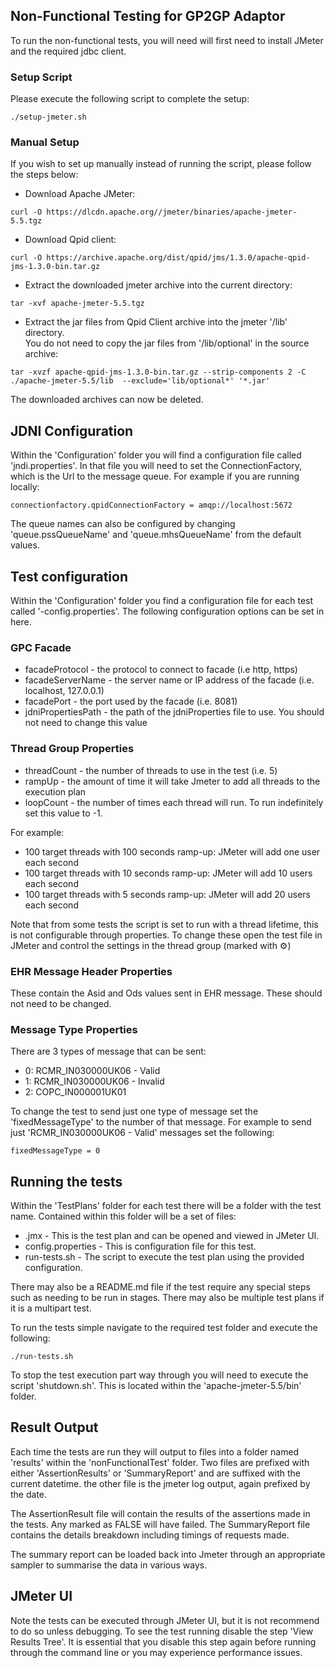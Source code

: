 ## Non-Functional Testing for GP2GP Adaptor

To run the non-functional tests, you will need will first need to install JMeter and the required jdbc client. 

### Setup Script

Please execute the following script to complete the setup:

```
./setup-jmeter.sh
```

### Manual Setup

If you wish to set up manually instead of running the script, please follow the steps below:

* Download Apache JMeter:
```
curl -O https://dlcdn.apache.org//jmeter/binaries/apache-jmeter-5.5.tgz
```
* Download Qpid client:
```
curl -O https://archive.apache.org/dist/qpid/jms/1.3.0/apache-qpid-jms-1.3.0-bin.tar.gz
```
* Extract the downloaded jmeter archive into the current directory:
```
tar -xvf apache-jmeter-5.5.tgz
```

* Extract the jar files from Qpid Client archive into the jmeter '/lib' directory.  
You do not need to copy the jar files from '/lib/optional' in the source archive:
```
tar -xvzf apache-qpid-jms-1.3.0-bin.tar.gz --strip-components 2 -C ./apache-jmeter-5.5/lib  --exclude='lib/optional*' '*.jar'
```

The downloaded archives can now be deleted.

## JDNI Configuration

Within the 'Configuration' folder you will find a configuration file called 'jndi.properties'.
In that file you will need to set the ConnectionFactory, which is the Url to the message queue.
For example if you are running locally:
```
connectionfactory.qpidConnectionFactory = amqp://localhost:5672
```

The queue names can also be configured by changing 'queue.pssQueueName' and 'queue.mhsQueueName' from the default values.

## Test configuration 
Within the 'Configuration' folder you find a configuration file for each test called '<Test Name>-config.properties'.
The following configuration options can be set in here.

### GPC Facade
* facadeProtocol - the protocol to connect to facade (i.e http, https)
* facadeServerName - the server name or IP address of the facade (i.e. localhost, 127.0.0.1)
* facadePort - the port used by the facade (i.e. 8081)
* jdniPropertiesPath - the path of the jdniProperties file to use. You should not need to change this value

### Thread Group Properties
* threadCount - the number of threads to use in the test (i.e. 5)
* rampUp - the amount of time it will take Jmeter to add all threads to the execution plan
* loopCount - the number of times each thread will run. To run indefinitely set this value to -1.

For example:
* 100 target threads with 100 seconds ramp-up: JMeter will add one user each second
* 100 target threads with 10 seconds ramp-up: JMeter will add 10 users each second
* 100 target threads with 5 seconds ramp-up: JMeter will add 20 users each second

Note that from some tests the script is set to run with a thread lifetime, this is not configurable through properties.
To change these open the test file in JMeter and control the settings in the thread group (marked with ⚙️)

### EHR Message Header Properties
These contain the Asid and Ods values sent in EHR message.  These should not need to be changed.

### Message Type Properties
There are 3 types of message that can be sent:
* 0: RCMR_IN030000UK06 - Valid
* 1: RCMR_IN030000UK06 - Invalid
* 2: COPC_IN000001UK01

To change the test to send just one type of message set the 'fixedMessageType' to the number of that message.
For example to send just 'RCMR_IN030000UK06 - Valid' messages set the following:
```
fixedMessageType = 0
```

## Running the tests
Within the 'TestPlans' folder for each test there will be a folder with the test name.
Contained within this folder will be a set of files:
* <Test Name>.jmx - This is the test plan and can be opened and viewed in JMeter UI.
* config.properties - This is configuration file for this test.
* run-tests.sh - The script to execute the test plan using the provided configuration.

There may also be a README.md file if the test require any special steps such as needing to be run in stages.
There may also be multiple test plans if it is a multipart test.

To run the tests simple navigate to the required test folder and execute the following:
```
./run-tests.sh
```

To stop the test execution part way through you will need to execute the script 'shutdown.sh'.
This is located within the 'apache-jmeter-5.5/bin' folder.

## Result Output
Each time the tests are run they will output to files into a folder named 'results' within the 'nonFunctionalTest'
folder.  Two files are prefixed with either 'AssertionResults' or 'SummaryReport' and are suffixed with the current 
datetime.  the other file is the jmeter log output, again prefixed by the date.

The AssertionResult file will contain the results of the assertions made in the tests.  Any marked as FALSE will have
failed.
The SummaryReport file contains the details breakdown including timings of requests made.

The summary report can be loaded back into Jmeter through an appropriate sampler to summarise the data in various ways.

## JMeter UI
Note the tests can be executed through JMeter UI, but it is not recommend to do so unless debugging.
To see the test running disable the step 'View Results Tree'.
It is essential that you disable this step again before running through the command line or you may experience
performance issues.
